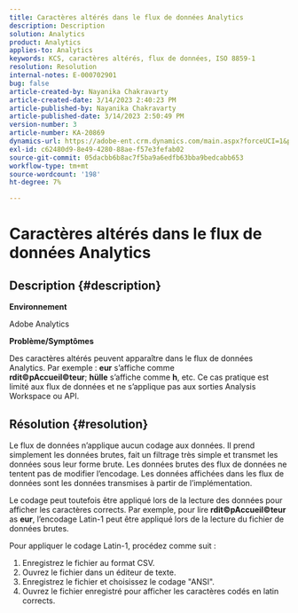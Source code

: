 ```yaml
---
title: Caractères altérés dans le flux de données Analytics
description: Description
solution: Analytics
product: Analytics
applies-to: Analytics
keywords: KCS, caractères altérés, flux de données, ISO 8859-1
resolution: Resolution
internal-notes: E-000702901
bug: false
article-created-by: Nayanika Chakravarty
article-created-date: 3/14/2023 2:40:23 PM
article-published-by: Nayanika Chakravarty
article-published-date: 3/14/2023 2:50:49 PM
version-number: 3
article-number: KA-20869
dynamics-url: https://adobe-ent.crm.dynamics.com/main.aspx?forceUCI=1&pagetype=entityrecord&etn=knowledgearticle&id=635a4c26-76c2-ed11-83ff-6045bd006a22
exl-id: c62480d9-8e49-4280-88ae-f57e3fefab02
source-git-commit: 05dacbb6b8ac7f5ba9a6edfb63bba9bedcabb653
workflow-type: tm+mt
source-wordcount: '198'
ht-degree: 7%

---
```


# Caractères altérés dans le flux de données Analytics

## Description {#description}


<b>Environnement</b>

Adobe Analytics

<b>Problème/Symptômes</b>

Des caractères altérés peuvent apparaître dans le flux de données Analytics. Par exemple : <b>eur</b> s’affiche comme <b>rdit©pAccueil©teur</b>; <b>hülle</b> s’affiche comme <b>h</b>, etc. Ce cas pratique est limité aux flux de données et ne s’applique pas aux sorties Analysis Workspace ou API.


## Résolution {#resolution}


Le flux de données n’applique aucun codage aux données. Il prend simplement les données brutes, fait un filtrage très simple et transmet les données sous leur forme brute. Les données brutes des flux de données ne tentent pas de modifier l’encodage. Les données affichées dans les flux de données sont les données transmises à partir de l’implémentation.

Le codage peut toutefois être appliqué lors de la lecture des données pour afficher les caractères corrects. Par exemple, pour lire <b>rdit©pAccueil©teur</b> as <b>eur</b>, l’encodage Latin-1 peut être appliqué lors de la lecture du fichier de données brutes.

Pour appliquer le codage Latin-1, procédez comme suit :

1. Enregistrez le fichier au format CSV.
2. Ouvrez le fichier  dans un éditeur de texte.
3. Enregistrez le fichier et choisissez le codage &quot;ANSI&quot;.
4. Ouvrez le fichier enregistré pour afficher les caractères codés en latin corrects.

